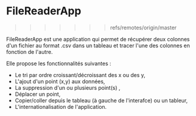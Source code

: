 # FileReaderApp 

>>>>>>> refs/remotes/origin/master
> 
FileReaderApp est une application qui permet de récupérer
deux colonnes d'un fichier au format .csv dans un tableau et
tracer l'une des colonnes en fonction de l'autre.

Elle propose les fonctionnalités suivantes :
* Le tri par ordre croissant/décroissant des x ou des y,
* L'ajout d'un point (x,y) aux données,
* La suppression d'un ou plusieurs point(s) ,
* Déplacer un point, 
* Copier/coller depuis le tableau (à gauche de l'interafce) ou un tableur, 
* L'internationalisation de l'application.
